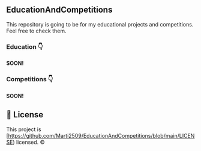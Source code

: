 ## EducationAndCompetitions
This repository is going to be for my educational projects and competitions.
Feel free to check them. 

### Education 👇
#### SOON!


### Competitions 👇
#### SOON!

## 📝 License
This project is [https://github.com/Marti2509/EducationAndCompetitions/blob/main/LICENSE) licensed. ©
